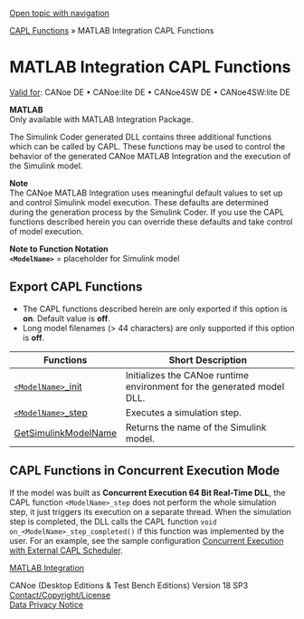 [Open topic with navigation](../../../../CANoeDEFamily.htm#Topics/CAPLFunctions/MATLAB/CAPLfunctionsMATLABOverview.md)

[CAPL Functions](../CAPLfunctions.md) » MATLAB Integration CAPL Functions

# MATLAB Integration CAPL Functions

[Valid for](../../Shared/FeatureAvailability.md): CANoe DE • CANoe:lite DE • CANoe4SW DE • CANoe4SW:lite DE

**MATLAB**  
Only available with MATLAB Integration Package.

The Simulink Coder generated DLL contains three additional functions which can be called by CAPL. These functions may be used to control the behavior of the generated CANoe MATLAB Integration and the execution of the Simulink model.

**Note**  
The CANoe MATLAB Integration uses meaningful default values to set up and control Simulink model execution. These defaults are determined during the generation process by the Simulink Coder. If you use the CAPL functions described herein you can override these defaults and take control of model execution.

**Note to Function Notation**  
**`<ModelName>`** = placeholder for Simulink model

## Export CAPL Functions

- The CAPL functions described herein are only exported if this option is **on**. Default value is **off**.
- Long model filenames (> 44 characters) are only supported if this option is **off**.

| Functions | Short Description |
|-----------|-------------------|
| [`<ModelName>`_init](Functions/CAPLfunctionMODELinit.md) | Initializes the CANoe runtime environment for the generated model DLL. |
| [`<ModelName>`_step](Functions/CAPLfunctionMODELstep.md) | Executes a simulation step. |
| [GetSimulinkModelName](Functions/CAPLfunctionGetSimulinkModelName.md) | Returns the name of the Simulink model. |

## CAPL Functions in Concurrent Execution Mode

If the model was built as **Concurrent Execution 64 Bit Real-Time DLL**, the CAPL function `<ModelName>_step` does not perform the whole simulation step, it just triggers its execution on a separate thread. When the simulation step is completed, the DLL calls the CAPL function `void on_<ModelName>_step_completed()` if this function was implemented by the user. For an example, see the sample configuration [Concurrent Execution with External CAPL Scheduler](../../SampConf/Matlab/MATLABConcurrentExecutionCAPLScheduler.md).

[MATLAB Integration](../../CANoeCANalyzer/Interfaces/MATLAB/MATLAB.md)

CANoe (Desktop Editions & Test Bench Editions) Version 18 SP3  
[Contact/Copyright/License](../../Shared/ContactCopyrightLicense.md)  
[Data Privacy Notice](https://www.vector.com/int/en/company/get-info/privacy-policy/)
